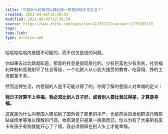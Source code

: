 ```yaml
---
title: "中国什么时候可以像北欧一样悠闲地工作生活？"
created: 2021-04-05T12:39:34
modified: 2021-04-05T12:39:34
source: https://www.zhihu.com/question/417853179/answer/1779105379
tags:
tags-link:
type: archive-web
---
```

哈哈哈哈哈内卷国不可能的。而不仅仅是钱的问题。

你如果去过北欧就知道，那里的社会是很同质化的。少有巨富也少有赤贫，社会福利体制和高税削平了社会等级，一个北欧人从小到大接受的教育、吃穿用、挣的工资都差不多。

然而这种生活，内卷国的人是不可能过得了的。你得了解内卷国人对幸福的定义：

**我日子好算不上幸福，我必须比别人日子好，或者别人要比我过得差，才算是幸福。**

这就是为什么内卷国人哪怕到了国外做了那里的中产，也依然会自发组群进行晒孩贴成绩单等难以理解的行径。物质满足只是第一层面而已。你以为有了大豪斯有皮卡有孩子有狗就能开心了？错，我必须得踩在别人头上才能幸福。